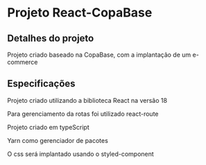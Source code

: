 # Projeto React-CopaBase

## Detalhes do projeto

<p>Projeto criado baseado na CopaBase, com a implantação de um e-commerce</p>

## Especificações

<p>Projeto criado utilizando a biblioteca React na versão 18</p>
<p>Para gerenciamento da rotas foi utilizado react-route</p>
<p>Projeto criado em typeScript</p>
<p>Yarn como gerenciador de pacotes</p>
<p>O css será implantado usando o styled-component</p>

